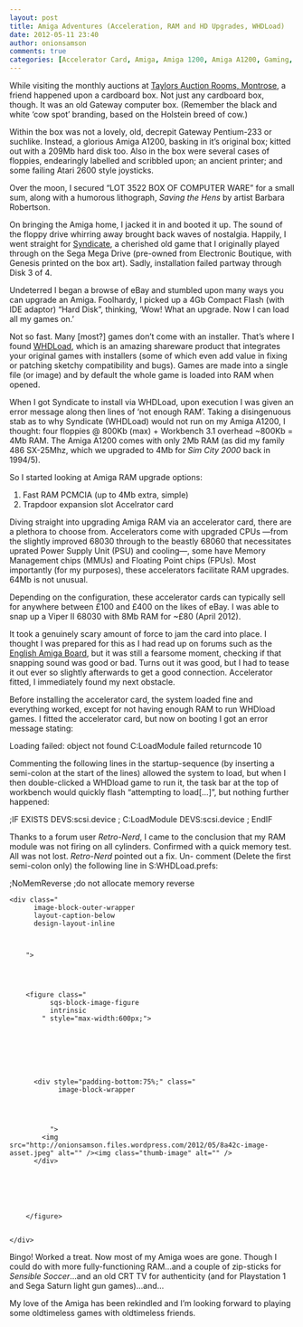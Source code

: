 ```yaml
---
layout: post
title: Amiga Adventures (Acceleration, RAM and HD Upgrades, WHDLoad)
date: 2012-05-11 23:40
author: onionsamson
comments: true
categories: [Accelerator Card, Amiga, Amiga 1200, Amiga A1200, Gaming, RAM Upgrade, Syndicate, Tech, WHDLoad]
---
```

<div class="
          image-block-outer-wrapper
          layout-caption-below
          design-layout-inline
          
          
          
        ">

      

      
        <figure class="
              sqs-block-image-figure
              intrinsic
            " style="max-width:600px;">
          
        
        

        
          
            
          <div style="padding-bottom:75%;" class="
                image-block-wrapper
                
          
        
                
              ">
            <img src="http://onionsamson.files.wordpress.com/2012/05/7d674-image-asset.jpeg" alt="" /><img class="thumb-image" alt="" />
          </div>
        
          
        

        
      
        </figure>
      

    </div>
  



<p id="yui_3_17_2_1_1435859238553_115653">
While visiting the monthly auctions at <a href="http://taylors-auctions.com/">Taylors Auction Rooms, Montrose</a>, a friend happened upon a cardboard box. Not just any cardboard box, though. It was an old Gateway computer box. (Remember the black and white ‘cow spot’ branding, based on the Holstein breed of cow.)</p><p id="yui_3_17_2_1_1435859238553_115659">Within the box was not a lovely, old, decrepit Gateway Pentium-233 or suchlike. Instead, a glorious Amiga A1200, basking in it’s original box; kitted out with a 209Mb hard disk too. Also in the box were several cases of floppies, endearingly labelled and scribbled upon; an ancient printer; and some failing Atari 2600 style joysticks.</p><p id="yui_3_17_2_1_1435859238553_115662">Over the moon, I secured “LOT 3522 BOX OF COMPUTER WARE” for a small sum, along with a humorous lithograph, <em>Saving the Hens</em> by artist Barbara Robertson.</p><p id="yui_3_17_2_1_1435859238553_115668">On bringing the Amiga home, I jacked it in and booted it up. The sound of the floppy drive whirring away brought back waves of nostalgia. Happily, I went straight for <a href="http://amr.abime.net/review_1329">Syndicate</a>, a cherished old game that I originally played through on the Sega Mega Drive (pre-owned from Electronic Boutique, with Genesis printed on the box art). Sadly, installation failed partway through Disk 3 of 4.</p><p id="yui_3_17_2_1_1435859238553_115674">Undeterred I began a browse of eBay and stumbled upon many ways you can upgrade an Amiga. Foolhardy, I picked up a 4Gb Compact Flash (with IDE adaptor) “Hard Disk”, thinking, ‘Wow! What an upgrade. Now I can load all my games on.’</p><p id="yui_3_17_2_1_1435859238553_115677">Not so fast. Many [most?] games don’t come with an installer. That’s where I found <a href="http://whdload.de/">WHDLoad</a>, which is an amazing shareware product that integrates your original games with installers (some of which even add value in fixing or patching sketchy compatibility and bugs). Games are made into a single file (or image) and by default the whole game is loaded into RAM when opened.</p><p id="yui_3_17_2_1_1435859238553_115683">When I got Syndicate to install via WHDLoad, upon execution I was given an error message along then lines of ‘not enough RAM’. Taking a disingenuous stab as to why Syndicate (WHDLoad) would not run on my Amiga A1200, I thought: four floppies @ 800Kb (max) + Workbench 3.1 overhead ~800Kb = 4Mb RAM. The Amiga A1200 comes with only 2Mb RAM (as did my family 486 SX-25Mhz, which we upgraded to 4Mb for <em>Sim City 2000</em> back in 1994/5).</p><p id="yui_3_17_2_1_1435859238553_115689">So I started looking at Amiga RAM upgrade options:</p><ol id="yui_3_17_2_1_1435859238553_115692"><li>Fast RAM PCMCIA (up to 4Mb extra, simple)</li><li>Trapdoor expansion slot Accelrator card</li></ol><p id="yui_3_17_2_1_1435859238553_115698">Diving straight into upgrading Amiga RAM via an accelerator card, there are a plethora to choose from. Accelerators come with upgraded CPUs —from the slightly improved 68030 through to the beastly 68060 that necessitates uprated Power Supply Unit (PSU) and cooling—, some have Memory Management chips (MMUs) and Floating Point chips (FPUs). Most importantly (for my purposes), these accelerators facilitate RAM upgrades. 64Mb is not unusual.</p><p id="yui_3_17_2_1_1435859238553_115701">Depending on the configuration, these accelerator cards can typically sell for anywhere between £100 and £400 on the likes of eBay. I was able to snap up a Viper II 68030 with 8Mb RAM for ~£80 (April 2012).</p><p id="yui_3_17_2_1_1435859238553_115704">It took a genuinely scary amount of force to jam the card into place. I thought I was prepared for this as I had read up on forums such as the <a href="http://eab.abime.net/showthread.php?t=59817">English Amiga Board</a>, but it was still a fearsome moment, checking if that snapping sound was good or bad. Turns out it was good, but I had to tease it out ever so slightly afterwards to get a good connection. Accelerator fitted, I immediately found my next obstacle. </p><p id="yui_3_17_2_1_1435859238553_115710">Before installing the accelerator card, the system loaded fine and everything worked, except for not having enough RAM to run WHDload games. I fitted the accelerator card, but now on booting I got an error message stating:</p><p id="yui_3_17_2_1_1435859238553_115713">Loading failed: object not found
C:LoadModule failed returncode 10</p><p id="yui_3_17_2_1_1435859238553_115716">Commenting the following lines in the startup-sequence (by inserting a semi-colon at the start of the lines) allowed the system to load, but when I then double-clicked a WHDload game to run it, the task bar at the top of workbench would quickly flash “attempting to load[…]”, but nothing further happened:</p><p id="yui_3_17_2_1_1435859238553_115719">;IF EXISTS DEVS:scsi.device
; C:LoadModule DEVS:scsi.device
; EndIF
</p><p id="yui_3_17_2_1_1435859238553_115722">Thanks to a forum user <em>Retro-Nerd</em>, I came to the conclusion that my RAM module was not firing on all cylinders. Confirmed with a quick memory test. All was not lost. <em>Retro-Nerd</em> pointed out a fix. Un- comment (Delete the first semi-colon only) the following line in S:WHDLoad.prefs:</p><p id="yui_3_17_2_1_1435859238553_115731">;NoMemReverse ;do not allocate memory reverse
</p>







 

  
  
    <div class="
          image-block-outer-wrapper
          layout-caption-below
          design-layout-inline
          
          
          
        ">

      

      
        <figure class="
              sqs-block-image-figure
              intrinsic
            " style="max-width:600px;">
          
        
        

        
          
            
          <div style="padding-bottom:75%;" class="
                image-block-wrapper
                
          
        
                
              ">
            <img src="http://onionsamson.files.wordpress.com/2012/05/8a42c-image-asset.jpeg" alt="" /><img class="thumb-image" alt="" />
          </div>
        
          
        

        
      
        </figure>
      

    </div>
  



<p id="yui_3_17_2_1_1435859238553_115735">Bingo! Worked a treat. Now most of my Amiga woes are gone. Though I could do with more fully-functioning RAM…and a couple of zip-sticks for <em>Sensible Soccer</em>…and an old CRT TV for authenticity (and for Playstation 1 and Sega Saturn light gun games)…and…</p><p id="yui_3_17_2_1_1435859238553_115741">My love of the Amiga has been rekindled and I’m looking forward to playing some oldtimeless games with oldtimeless friends.</p>
